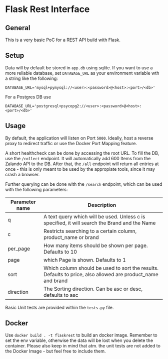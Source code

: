# Flask Rest Interface

## General
This is a very basic PoC for a REST API build with Flask. 

## Setup
Data will by default be stored in `app.db` using sqlite. If you want to use a more reliable database, set `DATABASE_URL` as your environment variable wth a string like the following:
```
DATABASE_URL='mysql+pymysql://<user>:<password>@<host>:<port>/<db>'
```
For a Postgres DB use
```
DATABASE_URL='postgresql+psycopg2://<user>:<password>@<host>:<port>/<db>'
```

## Usage
By default, the application will listen on Port `5000`. Ideally, host a reverse proxy to redirect traffic or use the Docker Port Mapping feature.

A short healthcheck can be done by accessing the root URL. To fill the DB, use the `/collect` endpoint. It will automatically add 600 Items from the Zalando API to the DB. After that, the `/all` endpoint will return all entries at once - this is only meant to be used by the appropiate tools, since it may crash a browser.

Further querying can be done with the `/search` endpoint, which can be used with the following parameters:

| Parameter name | Description   |
| -------------  | ------------- |
| q              | A text query which will be used. Unless c is specified, it will search the Brand and the Name |
| c              | Restricts searching to a certain column, product_name or brand                                |
| per_page       | How many items should be shown per page. Defaults to 10                                       |
| page           | which Page is shown. Defaults to 1                                                            |
| sort           | Which column should be used to sort the results. Defaults to price, also allowed are product_name and brand |
| direction      | The Sorting direction. Can be asc or desc, defaults to asc                                    |


Basic Unit tests are provided within the `tests.py` file.

## Docker
Use `docker build . -t flaskrest` to build an docker image. Remember to set the env variable, otherwise the data will be lost when you delete the container. Please also keep in mind that atm. the unit tests are not added to the Docker Image - but feel free to include them.

